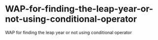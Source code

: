 # WAP-for-finding-the-leap-year-or-not-using-conditional-operator
WAP for finding the leap year or not using conditional operator

